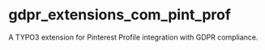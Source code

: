 # gdpr_extensions_com_pint_prof
A TYPO3 extension for Pinterest Profile integration with GDPR compliance.
